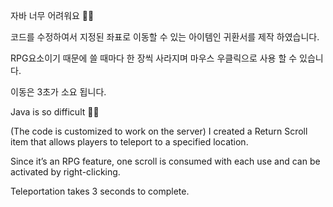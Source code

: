 자바 너무 어려워요 😵‍💫

코드를 수정하여서 지정된 좌표로 이동할 수 있는 아이템인 귀환서를 제작 하였습니다.

RPG요소이기 때문에 쓸 때마다 한 장씩 사라지며 마우스 우클릭으로 사용 할 수 있습니다.

이동은 3초가 소요 됩니다.


Java is so difficult 😵‍💫

(The code is customized to work on the server) I created a Return Scroll item that allows players to teleport to a specified location.

Since it’s an RPG feature, one scroll is consumed with each use and can be activated by right-clicking.

Teleportation takes 3 seconds to complete.
